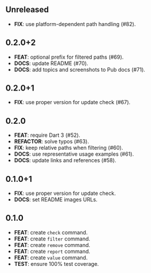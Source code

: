 ## Unreleased

- **FIX**: use platform-dependent path handling (#82).

## 0.2.0+2

- **FEAT**: optional prefix for filtered paths (#69).
- **DOCS**: update README (#70).
- **DOCS**: add topics and screenshots to Pub docs (#71).

## 0.2.0+1

- **FIX**: use proper version for update check (#67).

## 0.2.0

- **FEAT**: require Dart 3 (#52).
- **REFACTOR**: solve typos (#63).
- **FIX**: keep relative paths when filtering (#60).
- **DOCS**: use representative usage examples (#61).
- **DOCS**: update links and references (#58).

## 0.1.0+1

- **FIX**: use proper version for update check.
- **DOCS**: set README images URLs.

## 0.1.0

- **FEAT**: create `check` command.
- **FEAT**: create `filter` command.
- **FEAT**: create `remove` command.
- **FEAT**: create `report` command.
- **FEAT**: create `value` command.
- **TEST**: ensure 100% test coverage.
